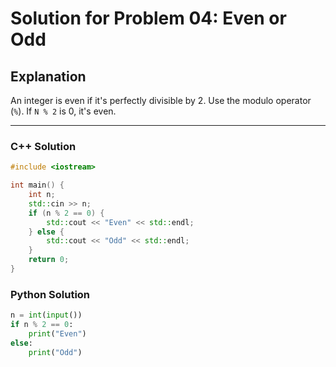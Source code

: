 # Solution for Problem 04: Even or Odd

## Explanation
An integer is even if it's perfectly divisible by 2. Use the modulo operator (`%`). If `N % 2` is 0, it's even.

---

### C++ Solution
```cpp
#include <iostream>

int main() {
    int n;
    std::cin >> n;
    if (n % 2 == 0) {
        std::cout << "Even" << std::endl;
    } else {
        std::cout << "Odd" << std::endl;
    }
    return 0;
}
```

### Python Solution
```python
n = int(input())
if n % 2 == 0:
    print("Even")
else:
    print("Odd")
```
